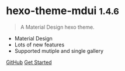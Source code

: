 # hexo-theme-mdui <small>1.4.6</small>

> A Material Design hexo theme.

- Material Design
- Lots of new features
- Supported mutiple and single gallery


[GitHub](https://github.com/Halyul/hexo-theme-mdui/)
[Get Started](/install)
